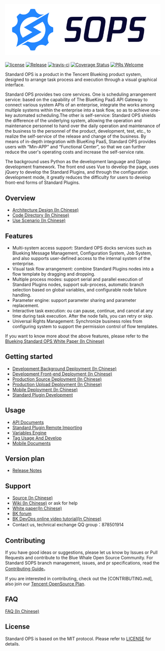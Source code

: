 ![](docs/resource/img/logo_en.png)
---
[![license](https://img.shields.io/badge/license-MIT-brightgreen.svg)](https://github.com/Tencent/bk-sops/blob/master/LICENSE)
[![Release](https://img.shields.io/badge/release-3.6.1-brightgreen.svg)](https://github.com/Tencent/bk-sops/releases)
[![travis-ci](https://travis-ci.com/Tencent/bk-sops.svg?branch=master)](https://travis-ci.com/Tencent/bk-sops)
[![Coverage Status](https://codecov.io/gh/Tencent/bk-sops/branch/master/graph/badge.svg)](https://codecov.io/gh/Tencent/bk-sops)
[![PRs Welcome](https://img.shields.io/badge/PRs-welcome-brightgreen.svg)](https://github.com/Tencent/bk-sops/pulls)

Standard OPS is a product in the Tencent Blueking product system, designed to arrange task process and execution
 through a visual graphical interface.

Standard OPS provides two core services. One is scheduling arrangement service: based on the capability of The BlueKing
 PaaS API Gateway to connect various system APIs of an enterprise, integrate the works among multiple systems within 
 the enterprise into a task flow, so as to achieve one-key automated scheduling.The other is self-service: Standard OPS
 shields the difference of the underlying system, allowing the operation and maintenance personnel to hand over the 
 daily operation and maintenance of the business to the personnel of the product, development, test, etc., to realize
 the self-service of the release and change of the business. By means of in-depth integration with BlueKing PaaS,
 Standard OPS provides users with “Min-APP” and “Functional Center”, so that we can further reduce the user's operating
 costs and increase the self-service rate.

The background uses Python as the development language and Django development framework. The front end uses Vue to
 develop the page, uses jQuery to develop the Standard Plugins, and through the configuration development mode, it
 greatly reduces the difficulty for users to develop front-end forms of Standard Plugins.

## Overview
- [Architecture Design (In Chinese)](docs/overview/architecture.md)
- [Code Directory (In Chinese)](docs/overview/code_structure.md)
- [Use Scenario (In Chinese)](docs/overview/usecase.md)


## Features
- Multi-system access support: Standard OPS docks services such as Blueking Message Management, Configuration System, 
 Job System, and also supports user-defined access to the internal system of the enterprise.
- Visual task flow arrangement: combine Standard Plugins nodes into a flow template by dragging and dropping.
- Multiple process modes: support serial and parallel execution of Standard Plugins nodes, support sub-process, 
 automatic branch selection based on global variables, and configurable node failure handling.
- Parameter engine: support parameter sharing and parameter replacement.
- Interactive task execution: ou can pause, continue, and cancel at any time during task execution. After the node
 fails, you can retry or skip.
- Universal Rights Management: Synchronize business roles from configuring system to support the permission control of
 flow templates.

If you want to know more about the above features, please refer to the
 [Blueking Standard OPS White Paper (In Chinese)](http://docs.bk.tencent.com/product_white_paper/gcloud/)


## Getting started
- [Development Background Deployment (In Chinese)](docs/install/dev_deploy.md)
- [Development Front-end Deployment (In Chinese)](docs/install/dev_web.md)
- [Production Source Deployment (In Chinese)](docs/install/source_code_deploy.md)
- [Production Upload Deployment (In Chinese)](docs/install/upload_pack_deploy.md)
- [Mobile Deployment (In Chinese)](docs/install/mobile_deploy.md)
- [Standard Plugin Development](docs/develop/dev_plugins.md)


## Usage
- [API Documents](docs/apidoc/readme.md)
- [Standard Plugin Remote Importing](docs/features/remote_plugins.md)
- [Variables Engine](docs/features/variables_engine.md)
- [Tag Usage And Develop](docs/develop/tag_usage_dev.md)
- [Mobile Documents](docs/features/mobile.md)


## Version plan
- [Release Notes](docs/release.md)


## Support
- [Source (In Chinese)](https://github.com/Tencent/bk-sops/tree/master)
- [Wiki (In Chinese)](https://github.com/Tencent/bk-sops/wiki) or ask for help
- [White paper(In Chinese)](http://docs.bk.tencent.com/product_white_paper/gcloud/)
- [BK forum](https://bk.tencent.com/s-mart/community)
- [BK DevOps online video tutorial(In Chinese)](https://cloud.tencent.com/developer/edu/major-100008)
- Contact us, technical exchange QQ group：878501914


## Contributing
If you have good ideas or suggestions, please let us know by Issues or Pull Requests and contribute to the Blue Whale
 Open Source Community. For Standard SOPS branch management, issues, and pr specifications, read the
 [Contributing Guide](docs/CONTRIBUTING.md)。

If you are interested in contributing, check out the [CONTRIBUTING.md], also join our
 [Tencent OpenSource Plan](https://opensource.tencent.com/contribution).

## FAQ
[FAQ (In Chinese)](docs/wiki/faq.md)


## License
Standard OPS is based on the MIT protocol. Please refer to [LICENSE](LICENSE.txt) for details.
